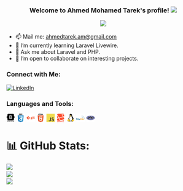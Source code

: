 <!-- Your profile image and heading -->
<!--<img width="250" align="right" src="![image](https://github.com/wafaMohamed/wafaMohamed/assets/101423134/e136b979-c1da-4776-9dad-21362606a984)">-->

<h3 align="center">
  Welcome to Ahmed Mohamed Tarek's profile!
  <img src="https://media.giphy.com/media/hvRJCLFzcasrR4ia7z/giphy.gif" width="28">
</h3>

<!-- Typing SVG -->
<p align="center">
  <a href="https://github.com/DenverCoder1/readme-typing-svg"><img src="https://readme-typing-svg.herokuapp.com/?lines=Backend%20Developer;Passionate%20about%20Laravel&font=Press%20Start%202P&center=true&width=450&height=50&color=0d6efd&vCenter=true&size=20"></a>
</p>

<!-- Contact and info section -->
- 📫 Mail me: ahmedtarek.am@gmail.com
- 🌱 I’m currently learning Laravel Livewire.
- 💬 Ask me about Laravel and PHP.
- 👯 I’m open to collaborate on interesting projects.

### Connect with Me:

[![LinkedIn](https://img.shields.io/badge/LinkedIn-%230077B5.svg?logo=linkedin&logoColor=white)](https://linkedin.com/in/ahmed-mohamed-tarek-41a74a176)

### Languages and Tools:

<!-- Your skills and tools icons -->
<p align="left">
  <img src="https://raw.githubusercontent.com/devicons/devicon/master/icons/bootstrap/bootstrap-plain-wordmark.svg" alt="Bootstrap" width="22" height="22"/>
  <img src="https://raw.githubusercontent.com/devicons/devicon/master/icons/css3/css3-original-wordmark.svg" alt="CSS3" width="22" height="22"/>
  <img src="https://raw.githubusercontent.com/devicons/devicon/master/icons/git/git-plain-wordmark.svg" alt="Git" width="22" height="22"/>
  <img src="https://raw.githubusercontent.com/devicons/devicon/master/icons/html5/html5-original-wordmark.svg" alt="HTML5" width="22" height="22"/>
  <img src="https://raw.githubusercontent.com/devicons/devicon/master/icons/javascript/javascript-original.svg" alt="JavaScript" width="22" height="22"/>
  <img src="https://raw.githubusercontent.com/devicons/devicon/master/icons/laravel/laravel-plain-wordmark.svg" alt="Laravel" width="22" height="22"/>
  <img src="https://raw.githubusercontent.com/devicons/devicon/master/icons/linux/linux-original.svg" alt="Linux" width="22" height="22"/>
  <img src="https://raw.githubusercontent.com/devicons/devicon/master/icons/mysql/mysql-original-wordmark.svg" alt="MySQL" width="22" height="22"/>
  <img src="https://raw.githubusercontent.com/devicons/devicon/master/icons/php/php-original.svg" alt="PHP" width="22" height="22"/>
</p>

# 📊 GitHub Stats:

<!-- Your GitHub Stats cards -->
![](https://github-readme-stats.vercel.app/api?username=ahmedtarek14&theme=default&hide_border=false&include_all_commits=true&count_private=true)<br/>
![](https://github-readme-streak-stats.herokuapp.com/?user=ahmedtarek14&theme=default&hide_border=false)<br/>
![](https://github-readme-stats.vercel.app/api/top-langs/?username=ahmedtarek14&theme=default&hide_border=false&include_all_commits=true&count_private=true&layout=compact)
